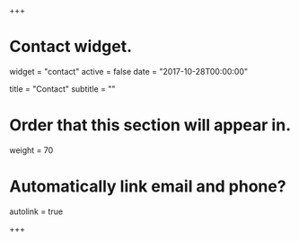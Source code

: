 +++
# Contact widget.
widget = "contact"
active = false
date = "2017-10-28T00:00:00"

title = "Contact"
subtitle = ""

# Order that this section will appear in.
weight = 70

# Automatically link email and phone?
autolink = true

+++


